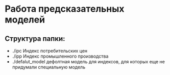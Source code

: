 # Работа предсказательных моделей

## Структура папки:
- ./ipc Индекс потребительских цен
- ./ipp Индекс промышленного производства
- ./defalut_model дефолтная модель для индексов, для которых еще не придумали специальную модель 